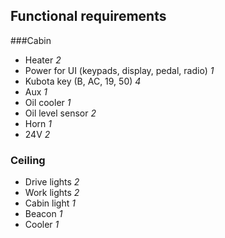 ## Functional requirements

###Cabin

* Heater *2*
* Power for UI (keypads, display, pedal, radio) *1*
* Kubota key (B, AC, 19, 50) *4*
* Aux *1*
* Oil cooler *1*
* Oil level sensor *2*
* Horn *1*
* 24V *2*

### Ceiling
* Drive lights *2*
* Work lights *2*
* Cabin light *1*
* Beacon *1*
* Cooler *1*
